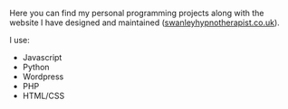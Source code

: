 Here you can find my personal programming projects along with the website I have designed and maintained ([swanleyhypnotherapist.co.uk](https://swanleyhypnotherapist.co.uk)).   
  
  I use:
  - Javascript
  - Python
  - Wordpress
  - PHP
  - HTML/CSS
